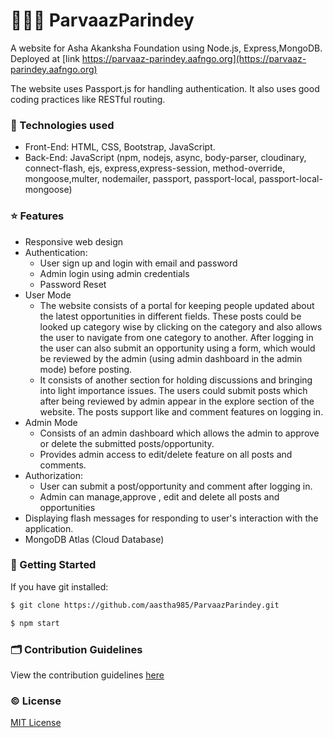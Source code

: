 # 👨🏽‍💻 ParvaazParindey
A website for Asha Akanksha Foundation using Node.js, Express,MongoDB. Deployed at [link https://parvaaz-parindey.aafngo.org](https://parvaaz-parindey.aafngo.org)

The website uses Passport.js for handling authentication. It also uses good coding practices like RESTful routing.

### 🔌 Technologies used
- Front-End: HTML, CSS, Bootstrap, JavaScript.
- Back-End: JavaScript (npm, nodejs,  async, body-parser, cloudinary, connect-flash, ejs, express,express-session, method-override, mongoose,multer, nodemailer, passport, passport-local, passport-local-mongoose)

### :star: Features
- Responsive web design
- Authentication:
    - User sign up and login with email and password
    - Admin login using admin credentials
    - Password Reset
- User Mode
    - The website consists of a portal for keeping people updated about the latest opportunities in different fields. These posts could be looked up category wise by clicking on the category and also allows the user to navigate from one category to another.
    After logging in the user can also submit an opportunity using a form, which would be reviewed by the admin (using admin dashboard in the admin mode) before posting.
    - It consists of another section for holding discussions and bringing into light importance issues. The users could submit posts which after being reviewed by admin appear in the explore section of the website. The posts support like and comment features on logging in.
- Admin Mode
    - Consists of an admin dashboard which allows the admin to approve or delete the submitted posts/opportunity.
    - Provides admin access to edit/delete feature on all posts and comments.
- Authorization:
    - User can submit a post/opportunity and comment after logging in.
    - Admin can manage,approve , edit and delete all posts and opportunities
- Displaying flash messages for responding to user's interaction with the application.
- MongoDB Atlas (Cloud Database)

### :rocket: Getting Started
If you have git installed: 
```sh
$ git clone https://github.com/aastha985/ParvaazParindey.git
```
```sh
$ npm start
```

### :card_index_dividers: Contribution Guidelines
View the contribution guidelines [here](https://github.com/aastha985/ParvaazParindey/master/CONTRIBUTING.md)

### :copyright: License
[MIT License](http://opensource.org/licenses/MIT)
